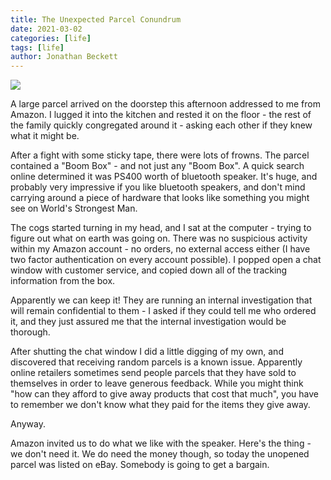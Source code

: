 ```yaml
---
title: The Unexpected Parcel Conundrum
date: 2021-03-02
categories: [life]
tags: [life]
author: Jonathan Beckett
---
```


<img src="https://cdn.substack.com/image/fetch/h_600,c_limit,f_auto,q_auto:good,fl_progressive:steep/https%3A%2F%2Fbucketeer-e05bbc84-baa3-437e-9518-adb32be77984.s3.amazonaws.com%2Fpublic%2Fimages%2Fc23ac4d3-fbd5-43b3-bcb3-a91212640a53_720x480.jpeg" />

A large parcel arrived on the doorstep this afternoon addressed to me from Amazon. I lugged it into the kitchen and rested it on the floor - the rest of the family quickly congregated around it - asking each other if they knew what it might be.

After a fight with some sticky tape, there were lots of frowns. The parcel contained a "Boom Box" - and not just any "Boom Box". A quick search online determined it was PS400 worth of bluetooth speaker. It's huge, and probably very impressive if you like bluetooth speakers, and don't mind carrying around a piece of hardware that looks like something you might see on World's Strongest Man.

The cogs started turning in my head, and I sat at the computer - trying to figure out what on earth was going on. There was no suspicious activity within my Amazon account - no orders, no external access either (I have two factor authentication on every account possible). I popped open a chat window with customer service, and copied down all of the tracking information from the box.

Apparently we can keep it! They are running an internal investigation that will remain confidential to them - I asked if they could tell me who ordered it, and they just assured me that the internal investigation would be thorough.

After shutting the chat window I did a little digging of my own, and discovered that receiving random parcels is a known issue. Apparently online retailers sometimes send people parcels that they have sold to themselves in order to leave generous feedback. While you might think "how can they afford to give away products that cost that much", you have to remember we don't know what they paid for the items they give away.

Anyway.

Amazon invited us to do what we like with the speaker. Here's the thing - we don't need it. We do need the money though, so today the unopened parcel was listed on eBay. Somebody is going to get a bargain.